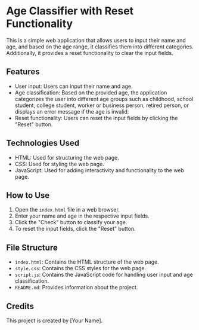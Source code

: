 # Age Classifier with Reset Functionality

This is a simple web application that allows users to input their name and age, and based on the age range, it classifies them into different categories. Additionally, it provides a reset functionality to clear the input fields.

## Features

- User input: Users can input their name and age.
- Age classification: Based on the provided age, the application categorizes the user into different age groups such as childhood, school student, college student, worker or business person, retired person, or displays an error message if the age is invalid.
- Reset functionality: Users can reset the input fields by clicking the "Reset" button.

## Technologies Used

- HTML: Used for structuring the web page.
- CSS: Used for styling the web page.
- JavaScript: Used for adding interactivity and functionality to the web page.

## How to Use

1. Open the `index.html` file in a web browser.
2. Enter your name and age in the respective input fields.
3. Click the "Check" button to classify your age.
4. To reset the input fields, click the "Reset" button.

## File Structure

- `index.html`: Contains the HTML structure of the web page.
- `style.css`: Contains the CSS styles for the web page.
- `script.js`: Contains the JavaScript code for handling user input and age classification.
- `README.md`: Provides information about the project.

## Credits

This project is created by [Your Name].
